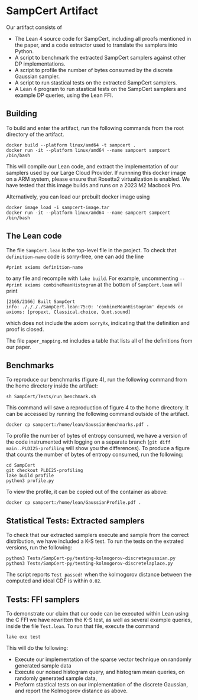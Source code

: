 # SampCert Artifact

Our artifact consists of 
- The Lean 4 source code for SampCert, including all proofs mentioned in the paper, and a code extractor used to translate the samplers into Python. 
- A script to benchmark the extracted SampCert samplers against other DP implementations.
- A script to profile the number of bytes consumed by the discrete Gaussian sampler.
- A script to run stastical tests on the extracted SampCert samplers. 
- A Lean 4 program to run stastical tests on the SampCert samplers and example DP queries, using the Lean FFI. 

## Building

To build and enter the artifact, run the following commands from the root directory of the artifact. 
```
docker build --platform linux/amd64 -t sampcert .
docker run -it --platform linux/amd64 --name sampcert sampcert /bin/bash
```
This will compile our Lean code, and extract the implementation of our samplers used by our Large Cloud Provider. 
If runnning this docker image on a ARM system, please ensure that Rosetta2 virtualization is enabled.
We have tested that this image builds and runs on a 2023 M2 Macbook Pro. 

Alternatively, you can load our prebuilt docker image using 
```
docker image load -i sampcert-image.tar 
docker run -it --platform linux/amd64 --name sampcert sampcert /bin/bash
```


## The Lean code

The file `SampCert.lean` is the top-level file in the project. 
To check that `definition-name` code is sorry-free, one can add the line 
```
#print axioms definition-name
```
to any file and recompile with `lake build`. 
For example, uncommenting `-- #print axioms combineMeanHistogram` at the bottom of `SampCert.lean` will print 
```
[2165/2166] Built SampCert
info: ././././SampCert.lean:75:0: 'combineMeanHistogram' depends on axioms: [propext, Classical.choice, Quot.sound]
```
which does not include the axiom `sorryAx`, indicating that the definition and proof is closed. 

The file ``paper_mapping.md`` includes a table that lists all of the definitions from our paper. 

## Benchmarks

To reproduce our benchmarks (figure 4), run the following command from the home directory inside the artifact: 
```
sh SampCert/Tests/run_benchmark.sh
```
This command will save a reproduction of figure 4 to the home directory. It can be accessed by running the following command outside of the artifact.
```
docker cp sampcert:/home/lean/GaussianBenchmarks.pdf .
```

To profile the number of bytes of entropy consumed, we have a version of the code instrumented with logging on a separate branch (``git diff main..PLDI25-profiling`` will show you the differences). 
To produce a figure that counts the number of bytes of entropy consumed, run the following:
```
cd SampCert
git checkout PLDI25-profiling
lake build profile
python3 profile.py 
```
To view the profile, it can be copied out of the container as above:
```
docker cp sampcert:/home/lean/GaussianProfile.pdf .
```


## Statistical Tests: Extracted samplers

To check that our extracted samplers execute and sample from the correct distribution, we have included a K-S test.
To run the tests on the extrated versions, run the following:
```
python3 Tests/SampCert-py/testing-kolmogorov-discretegaussian.py
python3 Tests/SampCert-py/testing-kolmogorov-discretelaplace.py
```
The script reports `Test passed!` when the kolmogorov distance between the computed and ideal CDF is within `0.02`. 


## Tests: FFI samplers

To demonstrate our claim that our code can be executed within Lean using the C FFI we have rewritten the K-S test, as well as several example queries, inside the file `Test.lean`. 
To run that file, execute the command 
```
lake exe test
```

This will do the following:
- Execute our implementation of the sparse vector technique on randomly generated sample data 
- Execute our noised histogram query, and histogram mean queries, on randomly generated sample data,
- Preform stastical tests on our implementation of the discrete Gaussian, and report the Kolmogorov distance as above. 
